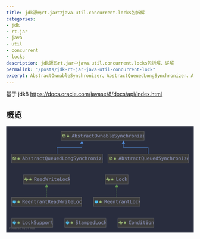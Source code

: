 ```yaml
---
title: jdk源码rt.jar中java.util.concurrent.locks包拆解
categories:
- jdk
- rt.jar
- java
- util
- concurrent
- locks
description: jdk源码rt.jar中java.util.concurrent.locks包拆解、详解
permalink: "/posts/jdk-rt-jar-java-util-concurrent-lock"
excerpt: AbstractOwnableSynchronizer、AbstractQueuedLongSynchronizer、AbstractQueuedSynchronizer、ReadWriteLock、Lock、Condition
---
```


基于 jdk8 <https://docs.oracle.com/javase/8/docs/api/index.html>

## 概览

![概览](/assets/images/java-util-concurrent-locks/java-util-concurrent-locks.svg)